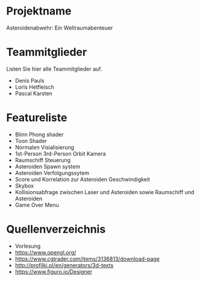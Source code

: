 # Projektname
Asteroidenabwehr: Ein Weltraumabenteuer

# Teammitglieder
Listen Sie hier alle Teammitglieder auf.
- Denis Pauls
- Loris Hetfleisch
- Pascal Karsten

# Featureliste
- Blinn Phong shader
- Toon Shader
- Normalen Visialisierung
- 1st-Person 3rd-Person Orbit Kamera
- Raumschiff Steuerung
- Asteroiden Spawn system
- Asteroiden Verfolgungssytem
- Score und Korrelation zur Asteroiden Geschwindigkeit
- Skybox
- Kollisionsabfrage zwischen Laser und Asteroiden sowie Raumschiff und Asteroiden
- Game Over Menu

# Quellenverzeichnis
- Vorlesung
- https://www.opengl.org/
- https://www.cgtrader.com/items/3136813/download-page
- http://profilki.pl/en/generators/3d-texts
- https://www.figuro.io/Designer

